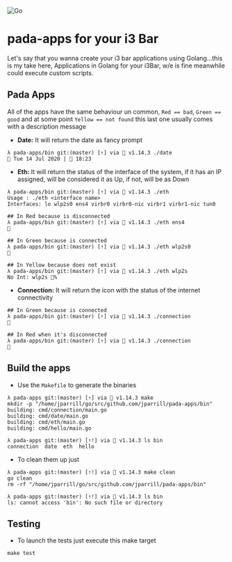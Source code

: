 ![Go](https://github.com/jparrill/pada-apps/workflows/Go/badge.svg)

# pada-apps for your i3 Bar

Let's say that you wanna create your i3 bar applications using Golang...this is my take here, Applications in Golang for your i3Bar, w/e is fine meanwhile could execute custom scripts.

## Pada Apps

All of the apps have the same behaviour un common, `Red == bad`, `Green == good` and at some point `Yellow == not found` this last one usually comes with a description message

- **Date:** It will return the date as fancy prompt
```
λ pada-apps/bin git:(master) [⇡] via 🐹 v1.14.3 ./date       
 Tue 14 Jul 2020 |  18:23
```

- **Eth:** It will return the status of the interface of the system, if it has an IP assigned, will be considered it as Up, if not, will be as Down
```
λ pada-apps/bin git:(master) [⇡] via 🐹 v1.14.3 ./eth
Usage : ./eth <interface name>
Interfaces: lo wlp2s0 ens4 virbr0 virbr0-nic virbr1 virbr1-nic tun0

## In Red because is disconnected
λ pada-apps/bin git:(master) [⇡] via 🐹 v1.14.3 ./eth ens4


## In Green because is connected
λ pada-apps/bin git:(master) [⇡] via 🐹 v1.14.3 ./eth wlp2s0


## In Yellow because does not exist
λ pada-apps/bin git:(master) [⇡] via 🐹 v1.14.3 ./eth wlp2s 
No Int: wlp2s %
```

- **Connection:** It will return the icon with the status of the internet connectivity
```
## In Green because is connected
λ pada-apps/bin git:(master) [⇡] via 🐹 v1.14.3 ./connection


## In Red when it's disconnected
λ pada-apps/bin git:(master) [⇡] via 🐹 v1.14.3 ./connection

```

## Build the apps

- Use the `Makefile` to generate the binaries

```
λ pada-apps git:(master) [⇡] via 🐹 v1.14.3 make
mkdir -p "/home/jparrill/go/src/github.com/jparrill/pada-apps/bin"
building: cmd/connection/main.go
building: cmd/date/main.go
building: cmd/eth/main.go
building: cmd/hello/main.go

λ pada-apps git:(master) [⇡!] via 🐹 v1.14.3 ls bin
connection  date  eth  hello
```

- To clean them up just
```
λ pada-apps git:(master) [⇡!] via 🐹 v1.14.3 make clean
go clean
rm -rf "/home/jparrill/go/src/github.com/jparrill/pada-apps/bin"

λ pada-apps git:(master) [⇡!] via 🐹 v1.14.3 ls bin
ls: cannot access 'bin': No such file or directory
```


## Testing

- To launch the tests just execute this make target
```
make test
```
